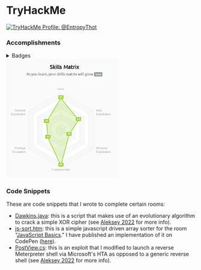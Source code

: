 
# TryHackMe

<a href="https://tryhackme.com/p/EntropyThot"><img src="https://tryhackme-badges.s3.amazonaws.com/EntropyThot.png" alt="TryHackMe Profile: @EntropyThot"></a>

### Accomplishments

<details>
<summary>Badges</summary>

| [cat linux.txt](https://tryhackme.com/EntropyThot/badges/terminaled) | [Pentesting Principles](https://tryhackme.com/EntropyThot/badges/intro-to-pentesting) | [7 Day Streak](https://tryhackme.com/EntropyThot/badges/7-day-streak) |
|-|-|-|
| [Webbed](https://tryhackme.com/EntropyThot/badges/web-fund) | [Metasploitable](https://tryhackme.com/EntropyThot/badges/metasploitable) | [30 Day Streak](https://tryhackme.com/EntropyThot/badges/30-day-streak) |
| [OWASP Top 10](https://tryhackme.com/EntropyThot/badges/owasp-10) | [OhSint](https://tryhackme.com/EntropyThot/badges/ohsint) | [Blue](https://tryhackme.com/EntropyThot/badges/blue) |

</details>

<img width="300px;" alt="skills matrix" src="./skills_matrix.png" />

### Code Snippets

These are code snippets that I wrote to complete certain rooms:

* [Dawkins.java](./code/Dawkins.java): this is a script that makes use of an evolutionary algorithm to crack a simple XOR cipher \(see [Aleksey 2022](https://medium.com/ai-in-plain-english/a-n-application-of-dawkins-weasel-to-cracking-a-simple-xor-cipher-5459f61dda39) for more info\).
* [js-sort.htm](./code/js-sort.htm): this is a simple javascript driven array sorter for the room "[JavaScript Basics](https://tryhackme.com/room/javascriptbasics)." I have published an implementation of it on CodePen \([here](https://codepen.io/EpsilonCalculus/full/ZEXMxYr)\).
* [PostView.cs](./code/PostView.cs): this is an exploit that I modified to launch a reverse Meterpreter shell via Microsoft's HTA as opposed to a generic reverse shell \(see [Aleksey 2022](https://medium.com/bugbountywriteup/tryhackme-writeup-hackpark-bd9c075c5262) for more info\).
